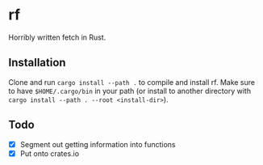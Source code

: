 # rf
Horribly written fetch in Rust.

## Installation

Clone and run `cargo install --path .` to compile and install rf.
Make sure to have `$HOME/.cargo/bin` in your path (or install to another directory with `cargo install --path . --root <install-dir>`).

## Todo
- [x] Segment out getting information into functions
- [x] Put onto crates.io
